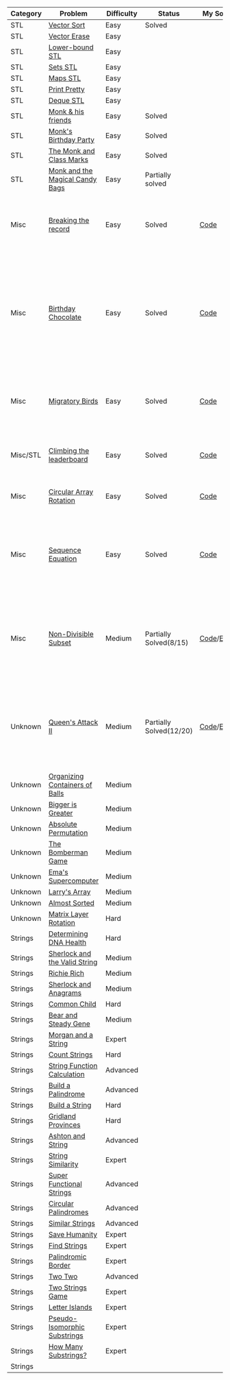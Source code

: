 |Category|Problem|Difficulty|Status|My Solution|Notes(if any)|
|--------|-------|----------|------|-----------|-------------|
|STL|[Vector Sort](https://www.hackerrank.com/challenges/vector-sort)|Easy|Solved||None|
|STL|[Vector Erase](https://www.hackerrank.com/challenges/vector-erase)|Easy||||
|STL|[Lower-bound STL](https://www.hackerrank.com/challenges/cpp-lower-bound)|Easy||||
|STL|[Sets STL](https://www.hackerrank.com/challenges/cpp-sets)|Easy||||
|STL|[Maps STL](https://www.hackerrank.com/challenges/cpp-maps)|Easy||||
|STL|[Print Pretty](https://www.hackerrank.com/challenges/prettyprint)|Easy||||
|STL|[Deque STL](https://www.hackerrank.com/challenges/deque-stl)|Easy||||
|STL|[Monk & his friends](https://www.hackerearth.com/practice/data-structures/trees/binary-search-tree/practice-problems/algorithm/monk-and-his-friends/)|Easy|Solved|||
|STL|[Monk's Birthday Party](https://www.hackerearth.com/problem/algorithm/monks-birthday-party/)|Easy|Solved|||
|STL|[The Monk and Class Marks](https://www.hackerearth.com/problem/algorithm/the-monk-and-class-marks/)|Easy|Solved|||
|STL|[Monk and the Magical Candy Bags](https://www.hackerearth.com/practice/data-structures/trees/heapspriority-queues/practice-problems/algorithm/monk-and-the-magical-candy-bags/)|Easy|Partially solved|||
|Misc|[Breaking the record](https://www.hackerrank.com/challenges/breaking-best-and-worst-records)|Easy|Solved|[Code](https://github.com/pritishmishra/takeaways/blob/master/codefiles/misc.cpp)|Solving random easy problem to get the hang of using STL to solve problems.|
|Misc|[Birthday Chocolate](https://www.hackerrank.com/challenges/the-birthday-bar)|Easy|Solved|[Code](https://github.com/pritishmishra/takeaways/blob/master/codefiles/misc2.cpp)|Solving random easy problem to get the hang of using STL to solve problems. *Confirmed that the solution posted by me is correct as per the editorial.*|
|Misc|[Migratory Birds](https://www.hackerrank.com/challenges/migratory-birds)|Easy|Solved|[Code](https://github.com/pritishmishra/takeaways/blob/master/codefiles/misc3.cpp)|Solving random easy problem to get the hang of using STL to solve problems.|
|Misc/STL|[Climbing the leaderboard](https://www.hackerrank.com/challenges/climbing-the-leaderboard)|Easy|Solved|[Code](https://github.com/pritishmishra/takeaways/blob/master/codefiles/misc4.cpp)|Excellent problem to check and understand the usage of set.|
|Misc|[Circular Array Rotation](https://www.hackerrank.com/challenges/circular-array-rotation)|Easy|Solved|[Code](https://github.com/pritishmishra/takeaways/blob/master/codefiles/misc5.cpp)|Implementation of Circular array rotation using vector.|
|Misc|[Sequence Equation](https://www.hackerrank.com/challenges/permutation-equation)|Easy|Solved|[Code](https://github.com/pritishmishra/takeaways/blob/master/codefiles/misc6.cpp)|If you need to find the index of an element in an operation, use find algo on vector. (set.find() doesn't help much!)|
|Misc|[Non-Divisible Subset](https://www.hackerrank.com/challenges/non-divisible-subset)|Medium|Partially Solved(8/15)|[Code](https://github.com/pritishmishra/takeaways/blob/master/codefiles/misc7.cpp)/[Editorial](https://github.com/pritishmishra/takeaways/blob/master/codefiles/editorial.cpp)|2 points: I missed out on one edge-case(even number), the implementation in editorial was very precise, mine was lengthy.|
|Unknown|[Queen's Attack II](https://www.hackerrank.com/challenges/queens-attack-2)|Medium|Partially Solved(12/20)|[Code](https://github.com/pritishmishra/takeaways/blob/master/codefiles/misc8.cpp)/[Editorial](https://www.hackerrank.com/challenges/queens-attack-2/editorial)|Solved using vector 2-D array, memory space went out of bounds, can be solved only by map of pairs. Approach remains same.|
|Unknown|[Organizing Containers of Balls](https://www.hackerrank.com/challenges/organizing-containers-of-balls)|Medium||||
|Unknown|[Bigger is Greater](https://www.hackerrank.com/challenges/bigger-is-greater)|Medium||||
|Unknown|[Absolute Permutation](https://www.hackerrank.com/challenges/absolute-permutation)|Medium||||
|Unknown|[The Bomberman Game](https://www.hackerrank.com/challenges/bomber-man)|Medium||||
|Unknown|[Ema's Supercomputer](https://www.hackerrank.com/challenges/two-pluses)|Medium||||
|Unknown|[Larry's Array](https://www.hackerrank.com/challenges/larrys-array)|Medium||||
|Unknown|[Almost Sorted](https://www.hackerrank.com/challenges/almost-sorted)|Medium||||
|Unknown|[Matrix Layer Rotation](https://www.hackerrank.com/challenges/matrix-rotation-algo)|Hard||||
|Strings|[Determining DNA Health](https://www.hackerrank.com/challenges/determining-dna-health)|Hard||||
|Strings|[Sherlock and the Valid String](https://www.hackerrank.com/challenges/sherlock-and-valid-string)|Medium||||
|Strings|[Richie Rich](https://www.hackerrank.com/challenges/richie-rich)|Medium||||
|Strings|[Sherlock and Anagrams](https://www.hackerrank.com/challenges/sherlock-and-anagrams)|Medium||||
|Strings|[Common Child](https://www.hackerrank.com/challenges/common-child)|Hard||||
|Strings|[Bear and Steady Gene](https://www.hackerrank.com/challenges/bear-and-steady-gene)|Medium||||
|Strings|[Morgan and a String](https://www.hackerrank.com/challenges/morgan-and-a-string)|Expert||||
|Strings|[Count Strings](https://www.hackerrank.com/challenges/count-strings)|Hard||||
|Strings|[String Function Calculation](https://www.hackerrank.com/challenges/string-function-calculation)|Advanced||||
|Strings|[Build a Palindrome](https://www.hackerrank.com/challenges/challenging-palindromes)|Advanced||||
|Strings|[Build a String](https://www.hackerrank.com/challenges/build-a-string)|Hard||||
|Strings|[Gridland Provinces](https://www.hackerrank.com/challenges/gridland-provinces)|Hard||||
|Strings|[Ashton and String](https://www.hackerrank.com/challenges/ashton-and-string)|Advanced||||
|Strings|[String Similarity](https://www.hackerrank.com/challenges/string-similarity)|Expert||||
|Strings|[Super Functional Strings](https://www.hackerrank.com/challenges/super-functional-strings)|Advanced||||
|Strings|[Circular Palindromes](https://www.hackerrank.com/challenges/circular-palindromes)|Advanced||||
|Strings|[Similar Strings](https://www.hackerrank.com/challenges/similar-strings)|Advanced||||
|Strings|[Save Humanity](https://www.hackerrank.com/challenges/save-humanity)|Expert||||
|Strings|[Find Strings](https://www.hackerrank.com/challenges/find-strings)|Expert||||
|Strings|[Palindromic Border](https://www.hackerrank.com/challenges/palindromic-border)|Expert||||
|Strings|[Two Two](https://www.hackerrank.com/challenges/two-two)|Advanced||||
|Strings|[Two Strings Game](https://www.hackerrank.com/challenges/two-strings-game)|Expert||||
|Strings|[Letter Islands](https://www.hackerrank.com/challenges/letter-islands)|Expert||||
|Strings|[Pseudo-Isomorphic Substrings](https://www.hackerrank.com/challenges/pseudo-isomorphic-substrings)|Expert||||
|Strings|[How Many Substrings?](https://www.hackerrank.com/challenges/how-many-substrings)|Expert||||
|Strings||||||

